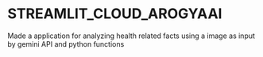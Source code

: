 # STREAMLIT_CLOUD_AROGYAAI

Made a application for analyzing health related facts using a image as input by gemini API and python functions


